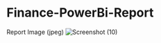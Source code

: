 # Finance-PowerBi-Report
Report Image (jpeg)
![Screenshot (10)](https://github.com/Arsalkhan-analyst/Finance-PowerBi-Report/assets/166115025/a1ab7a73-1b24-4c32-86d1-6cf74bec5a0a)

